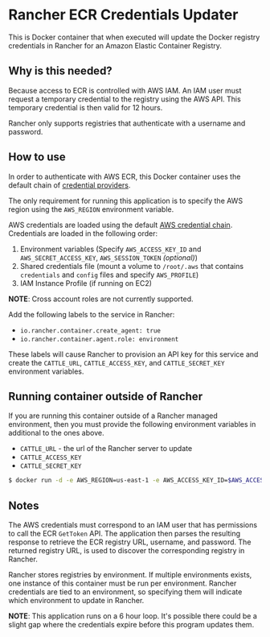 # Rancher ECR Credentials Updater

This is Docker container that when executed will update the Docker registry
credentials in Rancher for an Amazon Elastic Container Registry.

## Why is this needed?

Because access to ECR is controlled with AWS IAM.
An IAM user must request a temporary credential to the registry using the AWS API.
This temporary credential is then valid for 12 hours.

Rancher only supports registries that authenticate with a username and password.

## How to use

In order to authenticate with AWS ECR, this Docker container uses the default
chain of [credential providers](http://docs.aws.amazon.com/cli/latest/userguide/cli-chap-getting-started.html#config-settings-and-precedence).

The only requirement for running this application is to specify the AWS region
using the `AWS_REGION` environment variable.

AWS credentials are loaded using the default [AWS credential chain](http://docs.aws.amazon.com/sdk-for-go/latest/v1/developerguide/configuring-sdk.title.html).
Credentials are loaded in the following order:

1. Environment variables (Specify `AWS_ACCESS_KEY_ID` and `AWS_SECRET_ACCESS_KEY`, `AWS_SESSION_TOKEN` *(optional)*)
1. Shared credentials file (mount a volume to `/root/.aws` that contains `credentials` and `config` files and specify `AWS_PROFILE`)
1. IAM Instance Profile (if running on EC2)

**NOTE**: Cross account roles are not currently supported.

Add the following labels to the service in Rancher:
* `io.rancher.container.create_agent: true`
* `io.rancher.container.agent.role: environment`

These labels will cause Rancher to provision an API key for this service and
create the `CATTLE_URL`, `CATTLE_ACCESS_KEY`, and `CATTLE_SECRET_KEY`
environment variables.

## Running container outside of Rancher

If you are running this container outside of a Rancher managed environment, then
you must provide the following environment variables in additional to the ones
above.
* `CATTLE_URL` - the url of the Rancher server to update
* `CATTLE_ACCESS_KEY`
* `CATTLE_SECRET_KEY`

```bash
$ docker run -d -e AWS_REGION=us-east-1 -e AWS_ACCESS_KEY_ID=$AWS_ACCESS_KEY_ID -e AWS_SECRET_ACCESS_KEY=$AWS_SECRET_ACCESS_KEY -e CATTLE_URL=http://rancher.mydomain.com -e CATTLE_ACCESS_KEY=$CATTLE_ACCESS_KEY -e CATTLE_SECRET_KEY=$CATTLE_SECRET_KEY objectpartners/rancher-ecr-credentials:latest
```

## Notes

The AWS credentials must correspond to an IAM user that has permissions to call
the ECR `GetToken` API.
The application then parses the resulting response to retrieve the ECR registry
URL, username, and password.
The returned registry URL, is used to discover the corresponding registry in
Rancher.

Rancher stores registries by environment.
If multiple environments exists, one instance of this container must be run per
environment.
Rancher credentials are tied to an environment, so specifying them will indicate
which environment to update in Rancher.

__NOTE__: This application runs on a 6 hour loop. It's possible there could be a
slight gap where the credentials expire before this program updates them.
